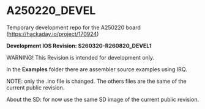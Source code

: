 # A250220_DEVEL
Temporary development repo for the A250220 board (https://hackaday.io/project/170924)

**Development IOS Revision: S260320-R260820_DEVEL1**

WARNING! This Revision is intended for development only.


In the **Examples** folder there are assembler source examples using IRQ.

NOTE: only the .ino file is changed. The others files are the same of the current public revision.

About the SD: for now use the same SD image of the current public revision.
